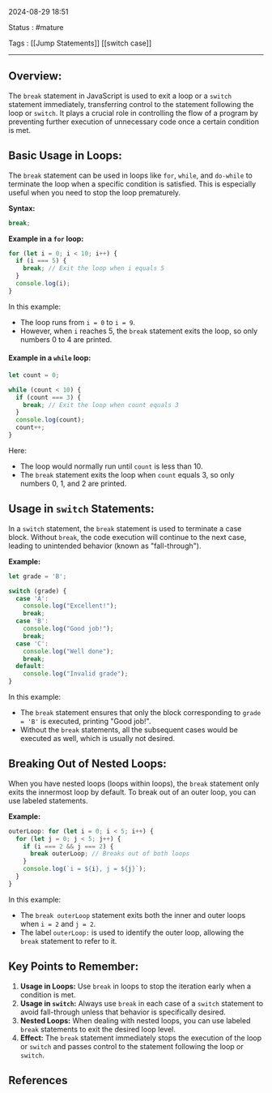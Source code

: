 2024-08-29 18:51

Status : #mature 

Tags : [[Jump Statements]] [[switch case]]

---
## **Overview:**

The `break` statement in JavaScript is used to exit a loop or a `switch` statement immediately, transferring control to the statement following the loop or `switch`. It plays a crucial role in controlling the flow of a program by preventing further execution of unnecessary code once a certain condition is met.

## Basic Usage in Loops:

The `break` statement can be used in loops like `for`, `while`, and `do-while` to terminate the loop when a specific condition is satisfied. This is especially useful when you need to stop the loop prematurely.

**Syntax:**

```javascript
break;
```

**Example in a `for` loop:**

```javascript
for (let i = 0; i < 10; i++) {
  if (i === 5) {
    break; // Exit the loop when i equals 5
  }
  console.log(i);
}
```

In this example:
- The loop runs from `i = 0` to `i = 9`.
- However, when `i` reaches 5, the `break` statement exits the loop, so only numbers 0 to 4 are printed.

#### Example in a `while` loop:

```javascript
let count = 0;

while (count < 10) {
  if (count === 3) {
    break; // Exit the loop when count equals 3
  }
  console.log(count);
  count++;
}
```

Here:
- The loop would normally run until `count` is less than 10.
- The `break` statement exits the loop when `count` equals 3, so only numbers 0, 1, and 2 are printed.

## Usage in `switch` Statements:

In a `switch` statement, the `break` statement is used to terminate a case block. Without `break`, the code execution will continue to the next case, leading to unintended behavior (known as "fall-through").

**Example:**

```javascript
let grade = 'B';

switch (grade) {
  case 'A':
    console.log("Excellent!");
    break;
  case 'B':
    console.log("Good job!");
    break;
  case 'C':
    console.log("Well done");
    break;
  default:
    console.log("Invalid grade");
}
```

In this example:
- The `break` statement ensures that only the block corresponding to `grade = 'B'` is executed, printing "Good job!".
- Without the `break` statements, all the subsequent cases would be executed as well, which is usually not desired.

## Breaking Out of Nested Loops:

When you have nested loops (loops within loops), the `break` statement only exits the innermost loop by default. To break out of an outer loop, you can use labeled statements.

**Example:**

```javascript
outerLoop: for (let i = 0; i < 5; i++) {
  for (let j = 0; j < 5; j++) {
    if (i === 2 && j === 2) {
      break outerLoop; // Breaks out of both loops
    }
    console.log(`i = ${i}, j = ${j}`);
  }
}
```

In this example:
- The `break outerLoop` statement exits both the inner and outer loops when `i = 2` and `j = 2`.
- The label `outerLoop:` is used to identify the outer loop, allowing the `break` statement to refer to it.

## Key Points to Remember:

1. **Usage in Loops:** Use `break` in loops to stop the iteration early when a condition is met.
2. **Usage in `switch`:** Always use `break` in each case of a `switch` statement to avoid fall-through unless that behavior is specifically desired.
3. **Nested Loops:** When dealing with nested loops, you can use labeled `break` statements to exit the desired loop level.
4. **Effect:** The `break` statement immediately stops the execution of the loop or `switch` and passes control to the statement following the loop or `switch`.

## **References** 

